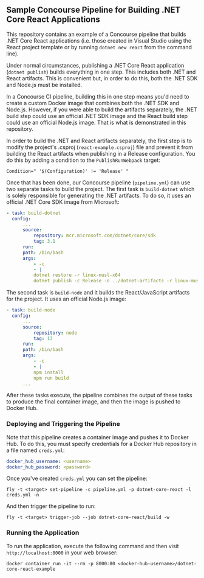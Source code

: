 ## Sample Concourse Pipeline for Building .NET Core React Applications

This repository contains an example of a Concourse pipeline that builds .NET Core React applications (i.e. those created in Visual Studio using the React project template or by running `dotnet new react` from the command line).

Under normal circumstances, publishing a .NET Core React application (`dotnet publish`) builds everything in one step. This includes both .NET and React artifacts. This is convenient but, in order to do this, both the .NET SDK and Node.js must be installed.

In a Concourse CI pipeline, building this in one step means you'd need to create a custom Docker image that combines both the .NET SDK and Node.js. However, if you were able to build the artifacts separately, the .NET build step could use an official .NET SDK image and the React build step could use an official Node.js image. That is what is demonstrated in this repository.

In order to build the .NET and React artifacts separately, the first step is to modify the project's .csproj (`react-example.csproj`) file and prevent it from building the React artifacts when publishing in a Release configuration. You do this by adding a condition to the `PublishRunWebpack` target:

```
Condition=" '$(Configuration)' != 'Release' "
```
Once that has been done, our Concourse pipeline (`pipeline.yml`) can use two separate tasks to build the project. The first task is `build-dotnet` which is solely responsible for generating the .NET artifacts. To do so, it uses an official .NET Core SDK image from Microsoft:

```yaml
- task: build-dotnet
  config:
      ...
      source:
          repository: mcr.microsoft.com/dotnet/core/sdk
          tag: 3.1
      run:
      path: /bin/bash
      args:
          - -c
          - |
          dotnet restore -r linux-musl-x64
          dotnet publish -c Release -o ../dotnet-artifacts -r linux-musl-x64 --self-contained false --no-restore
```

The second task is `build-node` and it builds the React/JavaScript artifacts for the project. It uses an official Node.js image:

```yaml
- task: build-node
  config:
      ...
      source:
          repository: node
          tag: 13
      run:
      path: /bin/bash
      args:
          - -c
          - |
          npm install
          npm run build
      ...
```

After these tasks execute, the pipeline combines the output of these tasks to produce the final container image, and then the image is pushed to Docker Hub.


### Deploying and Triggering the Pipeline

Note that this pipeline creates a container image and pushes it to Docker Hub. To do this, you must specify credentials for a Docker Hub repository in a file named `creds.yml`:

```yaml
docker_hub_username: <username>
docker_hub_password: <password>
```

Once you've created `creds.yml` you can set the pipeline:

```
fly -t <target> set-pipeline -c pipeline.yml -p dotnet-core-react -l creds.yml -n
```

And then trigger the pipeline to run:

```
fly -t <target> trigger-job --job dotnet-core-react/build -w 
```


### Running the Application

To run the application, execute the following command and then visit `http://localhost:8000` in your web browser:

```
docker container run -it --rm -p 8000:80 <docker-hub-username>/dotnet-core-react-example
```
